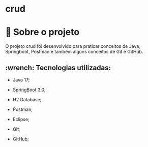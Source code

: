 # crud


# :scroll: Sobre o projeto 
O projeto crud foi desenvolvido para praticar conceitos de Java, Springboot, Postman e também alguns conceitos de Git e GitHub.


<h2> :wrench: Tecnologias utilizadas:</h2>

- Java 17;

- SpringBoot 3.0;

- H2 Database;

- Postman;

- Eclipse;

- Git;

- GitHub;
